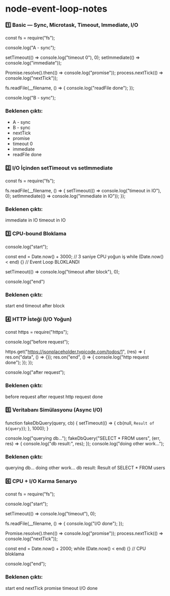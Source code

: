# node-event-loop-notes

### 1️⃣ Basic — Sync, Microtask, Timeout, Immediate, I/O

const fs = require("fs");

console.log("A - sync");

setTimeout(() => console.log("timeout 0"), 0);
setImmediate(() => console.log("immediate"));

Promise.resolve().then(() => console.log("promise"));
process.nextTick(() => console.log("nextTick"));

fs.readFile(__filename, () => {
  console.log("readFile done");
});

console.log("B - sync");

### Beklenen çıktı:

- A - sync
- B - sync
- nextTick
- promise
- timeout 0
- immediate
- readFile done

### 2️⃣ I/O İçinden setTimeout vs setImmediate

const fs = require("fs");

fs.readFile(__filename, () => {
  setTimeout(() => console.log("timeout in IO"), 0);
  setImmediate(() => console.log("immediate in IO"));
});

### Beklenen çıktı:

immediate in IO
timeout in IO

### 3️⃣ CPU-bound Bloklama

console.log("start");

const end = Date.now() + 3000; // 3 saniye CPU yoğun iş
while (Date.now() < end) {}    // Event Loop BLOKLANDI

setTimeout(() => console.log("timeout after block"), 0);

console.log("end")

### Beklenen çıktı:

start
end
timeout after block

### 4️⃣ HTTP İsteği (I/O Yoğun)

const https = require("https");

console.log("before request");

https.get("https://jsonplaceholder.typicode.com/todos/1", (res) => {
  res.on("data", () => {});
  res.on("end", () => {
    console.log("http request done");
  });
});

console.log("after request");

### Beklenen çıktı:

before request
after request
http request done

### 5️⃣ Veritabanı Simülasyonu (Async I/O)

function fakeDbQuery(query, cb) {
  setTimeout(() => {
    cb(null, `Result of ${query}`);
  }, 1000);
}

console.log("querying db...");
fakeDbQuery("SELECT * FROM users", (err, res) => {
  console.log("db result:", res);
});
console.log("doing other work...");

### Beklenen çıktı:

querying db...
doing other work...
db result: Result of SELECT * FROM users

### 6️⃣ CPU + I/O Karma Senaryo

const fs = require("fs");

console.log("start");

setTimeout(() => console.log("timeout"), 0);

fs.readFile(__filename, () => {
  console.log("I/O done");
});

Promise.resolve().then(() => console.log("promise"));
process.nextTick(() => console.log("nextTick"));

const end = Date.now() + 2000;
while (Date.now() < end) {} // CPU bloklama

console.log("end");

### Beklenen çıktı:

start
end
nextTick
promise
timeout
I/O done
